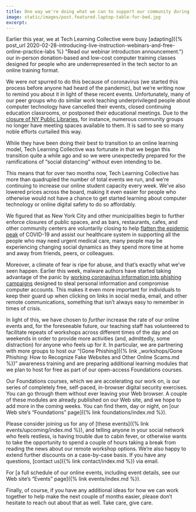 ```yaml
---
title: One way we're doing what we can to support our community during the coronavirus pandemic
image: static/images/post.featured.laptop-table-for-bed.jpg
excerpt:
---
```


Earlier this year, we at Tech Learning Collective were busy [adapting]({% post_url 2020-02-28-introducing-live-instruction-webinars-and-free-online-practice-labs %} "Read our webinar introduction announcement.") our in-person donation-based and low-cost computer training classes designed for people who are underrepresented in the tech sector to an online training format.

We were *not* spurred to do this because of coronavirus (we started this process before anyone had heard of the pandemic), but we&rsquo;re writing now to remind you about it in light of these recent events. Unfortunately, many of our peer groups who do similar work teaching underprivileged people about computer technology have cancelled their events, closed continuing education classrooms, or postponed their educational meetings. Due to the [closure of NY Public Libraries](https://web.archive.org/web/20200315184949/https://www.nypl.org/about/coronavirus), for instance, numerous community groups no longer have meeting spaces available to them. It is sad to see so many noble efforts curtailed this way.

While they have been doing their best to transition to an online learning model, Tech Learning Collective was fortunate in that we began this transition quite a while ago and so we were unexpectedly prepared for the ramifications of &ldquo;social distancing&rdquo; without even intending to be.

This means that for over two months now, Tech Learning Collective has more than quadrupled the number of total events we run, and we&rsquo;re continuing to increase our online student capacity every week. We&rsquo;ve also lowered prices across the board, making it even easier for people who otherwise would not have a chance to get started learning about computer technology or online digital safety to do so affordably.

We figured that as New York City and other municipalities begin to further enforce closures of public spaces, and as bars, restaurants, cafes, and other community centers are voluntarily closing to help [flatten the epidemic peak](https://www.washingtonpost.com/graphics/2020/world/corona-simulator/) of COVID-19 and assist our healthcare system in supporting all the people who may need urgent medical care, many people may be experiencing changing social dynamics as they spend more time at home and away from friends, peers, or colleagues.

Moreover, a climate of fear is ripe for abuse, and that&rsquo;s exactly what we&rsquo;ve seen happen. Earlier this week, malware authors have started taking advantage of the panic by [working coronavirus information into phishing campaigns](https://www.ibtimes.com/russians-hack-johns-hopkins-coronavirus-map-steal-user-information-2939424) designed to steal personal information and compromise computer accounts. This makes it even more important for individuals to keep their guard up when clicking on links in social media, email, and other remote communications, something that isn&rsquo;t always easy to remember in times of crisis.

In light of this, we have chosen to *further* increase the rate of our online events and, for the foreseeable future, our teaching staff has volunteered to facilitate repeats of workshops across different times of the day and on weekends in order to provide more activities (and, admittedly, some distraction) for anyone who feels up for it. In particular, we are partnering with more groups to host our &ldquo;[Gone Phishing]({% link _workshops/Gone Phishing: How to Recognize Fake Websites and Other Online Scams.md %})&rdquo; awareness training and are preparing additional learning modules that we plan to host for free as part of our open-access Foundations courses.

Our Foundations courses, which we are accelerating our work on, is our series of completely free, self-paced, in-browser digital security exercises. You can go through them without ever leaving your Web browser. A couple of these modules are already published on our Web site, and we hope to add more in the coming weeks. You can find them, day or night, on [our Web site&rsquo;s &ldquo;Foundations&rdquo; page]({% link foundations/index.md %}).

Please consider joining us for any of [these events]({% link events/upcoming/index.md %}), and telling anyone in your social network who feels restless, is having trouble due to cabin fever, or otherwise wants to take the opportunity to spend a couple of hours taking a break from reading the news about our remote workshop options. We&rsquo;re also happy to extend further discounts on a case-by-case basis. If you have any questions, [contact us]({% link contact/index.md %}) via email.

For [a full schedule of our online events, including event details, see our Web site&rsquo;s &ldquo;Events&rdquo; page]({% link events/index.md %}).

Finally, of course, if you have any additional ideas for how we can work together to help make the next couple of months easier, please don&rsquo;t hesitate to reach out about that as well. Take care, give care.
